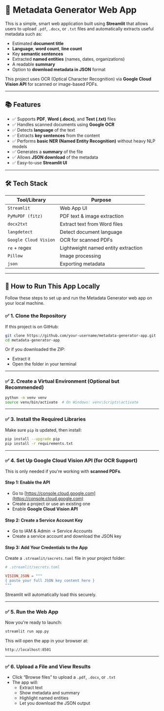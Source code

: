 # 🧾 Metadata Generator Web App

This is a simple, smart web application built using **Streamlit** that allows users to upload `.pdf`, `.docx`, or `.txt` files and automatically extracts useful metadata such as:

- Estimated **document title**
- **Language**, **word count**, **line count**
- Key **semantic sentences**
- Extracted **named entities** (names, dates, organizations)
- A readable **summary**
- Option to **download metadata in JSON** format

This project uses OCR (Optical Character Recognition) via **Google Cloud Vision API** for scanned or image-based PDFs.

---

## 📚 Features

- ✅ Supports **PDF**, **Word (.docx)**, and **Text (.txt)** files
- ✅ Handles scanned documents using **Google OCR**
- ✅ Detects **language** of the text
- ✅ Extracts **key sentences** from the content
- ✅ Performs **basic NER (Named Entity Recognition)** without heavy NLP models
- ✅ Generates a **summary** of the file
- ✅ Allows **JSON download** of the metadata
- ✅ Easy-to-use **Streamlit UI**

---

## 🛠️ Tech Stack

| Tool/Library            | Purpose                                 |
|-------------------------|-----------------------------------------|
| `Streamlit`             | Web App UI                              |
| `PyMuPDF (fitz)`        | PDF text & image extraction             |
| `docx2txt`              | Extract text from Word files            |
| `langdetect`            | Detect document language                |
| `Google Cloud Vision`   | OCR for scanned PDFs                    |
| `re` + regex            | Lightweight named entity extraction     |
| `Pillow`                | Image processing                        |
| `json`                  | Exporting metadata                     |

---

## 🚀 How to Run This App Locally

Follow these steps to set up and run the Metadata Generator web app on your local machine.

### ✅ 1. Clone the Repository

If this project is on GitHub:

```bash
git clone https://github.com/your-username/metadata-generator-app.git
cd metadata-generator-app
```

Or if you downloaded the ZIP:

- Extract it
- Open the folder in your terminal

---

### ✅ 2. Create a Virtual Environment (Optional but Recommended)

```bash
python -m venv venv
source venv/bin/activate  # On Windows: venv\Scripts\activate
```

---

### ✅ 3. Install the Required Libraries

Make sure `pip` is updated, then install:

```bash
pip install --upgrade pip
pip install -r requirements.txt
```

---

### ✅ 4. Set Up Google Cloud Vision API (for OCR Support)

This is only needed if you're working with **scanned PDFs**.

#### Step 1: Enable the API
- Go to [https://console.cloud.google.com](https://console.cloud.google.com)
- Create a project or use an existing one
- Enable **Google Cloud Vision API**

#### Step 2: Create a Service Account Key
- Go to IAM & Admin → Service Accounts
- Create a service account and download the JSON key

#### Step 3: Add Your Credentials to the App

Create a `.streamlit/secrets.toml` file in your project folder:

```toml
# .streamlit/secrets.toml

VISION_JSON = """
{ paste your full JSON key content here }
"""
```

Streamlit will automatically load this securely.

---

### ✅ 5. Run the Web App

Now you're ready to launch:

```bash
streamlit run app.py
```

This will open the app in your browser at:

```
http://localhost:8501
```

---

### ✅ 6. Upload a File and View Results

- Click “Browse files” to upload a `.pdf`, `.docx`, or `.txt`
- The app will:
  - Extract text
  - Show metadata and summary
  - Highlight named entities
  - Let you download the JSON output



